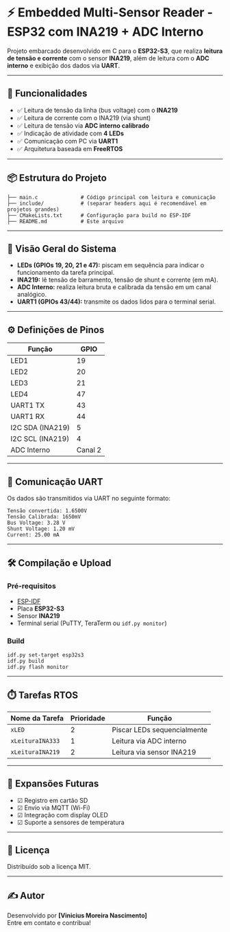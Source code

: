 # ⚡ Embedded Multi-Sensor Reader - ESP32 com INA219 + ADC Interno

Projeto embarcado desenvolvido em C para o **ESP32-S3**, que realiza **leitura de tensão e corrente** com o sensor **INA219**, além de leitura com o **ADC interno** e exibição dos dados via **UART**.

---

## 🚀 Funcionalidades

- ✅ Leitura de tensão da linha (bus voltage) com o **INA219**
- ✅ Leitura de corrente com o INA219 (via shunt)
- ✅ Leitura de tensão via **ADC interno calibrado**
- ✅ Indicação de atividade com **4 LEDs**
- ✅ Comunicação com PC via **UART1**
- ✅ Arquitetura baseada em **FreeRTOS**

---

## 📦 Estrutura do Projeto

```
├── main.c              # Código principal com leitura e comunicação  
├── include/            # (separar headers aqui é recomendável em projetos grandes)  
├── CMakeLists.txt      # Configuração para build no ESP-IDF  
├── README.md           # Este arquivo  
```

---

## 🧠 Visão Geral do Sistema

- **LEDs (GPIOs 19, 20, 21 e 47):** piscam em sequência para indicar o funcionamento da tarefa principal.  
- **INA219:** lê tensão de barramento, tensão de shunt e corrente (em mA).  
- **ADC Interno:** realiza leitura bruta e calibrada da tensão em um canal analógico.  
- **UART1 (GPIOs 43/44):** transmite os dados lidos para o terminal serial.  

---

## ⚙️ Definições de Pinos

| Função            | GPIO       |
|------------------|------------|
| LED1             | 19         |
| LED2             | 20         |
| LED3             | 21         |
| LED4             | 47         |
| UART1 TX         | 43         |
| UART1 RX         | 44         |
| I2C SDA (INA219) | 5          |
| I2C SCL (INA219) | 4          |
| ADC Interno      | Canal 2    |

---

## 📡 Comunicação UART

Os dados são transmitidos via UART no seguinte formato:

```
Tensão convertida: 1.6500V  
Tensão Calibrada: 1650mV  
Bus Voltage: 3.28 V  
Shunt Voltage: 1.20 mV  
Current: 25.00 mA  
```

---

## 🛠️ Compilação e Upload

### Pré-requisitos

- [ESP-IDF](https://docs.espressif.com/projects/esp-idf/en/latest/esp32/get-started/index.html)  
- Placa **ESP32-S3**  
- Sensor **INA219**  
- Terminal serial (PuTTY, TeraTerm ou `idf.py monitor`)  

### Build

```
idf.py set-target esp32s3  
idf.py build  
idf.py flash monitor  
```

---

## ⏱️ Tarefas RTOS

| Nome da Tarefa       | Prioridade | Função                                |
|----------------------|------------|----------------------------------------|
| `xLED`               | 2          | Piscar LEDs sequencialmente            |
| `xLeituraINA333`     | 1          | Leitura via ADC interno                |
| `xLeituraINA219`     | 2          | Leitura via sensor INA219              |

---

## 🌱 Expansões Futuras

- ☑ Registro em cartão SD  
- ☑ Envio via MQTT (Wi-Fi)  
- ☑ Integração com display OLED  
- ☑ Suporte a sensores de temperatura  

---

## 📄 Licença

Distribuído sob a licença MIT.

---

## ✍️ Autor

Desenvolvido por **[Vinicius Moreira Nascimento]**  
Entre em contato e contribua!
